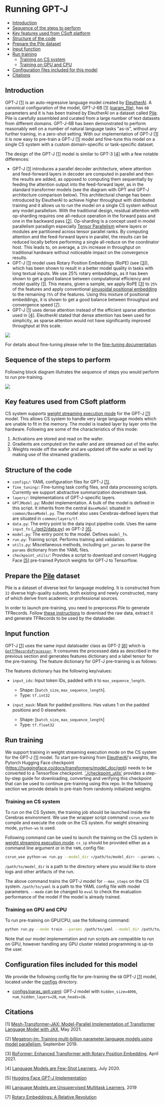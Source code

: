 # Running GPT-J

- [Introduction](#introduction)
- [Sequence of the steps to perform](#sequence-of-the-steps-to-perform)
- [Key features used from CSoft platform ](#key-features-used-from-csoft-platform)
- [Structure of the code](#structure-of-the-code)
- [Prepare the Pile dataset](#prepare-the-pile-dataset)
- [Input function](#input-function)
- [Run training](#run-training)
  - [Training on CS system](#training-on-cs-system)
  - [Training on GPU and CPU](#training-on-gpu-and-cpu)
- [Configuration files included for this model](#configuration-files-included-for-this-model)
- [Citations](#citations)
 
## Introduction

GPT-J [[1]](https://github.com/kingoflolz/mesh-transformer-jax) is an auto-regressive language model created by [EleutherAI](https://www.eleuther.ai/). A canonical configuration of the model, 
GPT-J-6B [[1]](https://github.com/kingoflolz/mesh-transformer-jax) ([param_file](configs/params_gptj.yaml)), has `6B` parameters and it is has been trained by EleutherAI on a dataset called [Pile](https://arxiv.org/abs/2101.00027). Pile is
carefully assembled and curated from a large number of text datasets from different domains. 
GPT-J-6B has been demonstrated to perform reasonably well on a number of natural language tasks "as-is", 
without any further training, in a zero-shot setting. With our implementation of GPT-J [[1]](https://github.com/kingoflolz/mesh-transformer-jax)
it is now easy to pre-train a GPT-J [[1]](https://github.com/kingoflolz/mesh-transformer-jax) model and fine-tune this model on a single CS system
with a custom domain-specific or task-specific dataset.
      
The design of the GPT-J [[1]](https://github.com/kingoflolz/mesh-transformer-jax) model is similar to GPT-3 [[4]](https://arxiv.org/abs/2005.14165) with a few notable differences:
* GPT-J [[1]](https://github.com/kingoflolz/mesh-transformer-jax) introduces a parallel decoder architecture, where attention and feed-forward layers in decoder are 
computed in parallel and then the results are added, as opposed to computing them  sequentially 
by feeding the attention output into the feed-forward layer, as in the standard transformer models (see the diagram with GPT and GPT-J architecture comparison below). This architectural 
change has been introduced by EleutherAI to achieve higher throughput with distributed training and it allows us to run the model on a single CS system without any model parallelism.
With the traditional design, residual attention with op-sharding requires one all-reduce operation in the forward pass and one in the backward pass [[2]](https://arxiv.org/abs/1909.08053). Op-sharding is a concept used in model parallelism paradigm especially [Tensor Parallelism](https://docs.aws.amazon.com/sagemaker/latest/dg/model-parallel-extended-features-pytorch-tensor-parallelism-how-it-works.html) where layers or modules are partitioned across tensor parallel ranks. 
By computing attention and the feed-forward layers in parallel, the results can be reduced locally before performing a single all-reduce on the coordinator host.
This leads to, on average, a `15%` increase in throughput on traditional hardware without noticeable impact on the convergence results.
* GPT-J [[1]](https://github.com/kingoflolz/mesh-transformer-jax) model uses Rotary Position Embeddings (RoPE) (see [[3]](https://arxiv.org/abs/2104.09864)), which has been shown to result in a better model quality 
in tasks with long textual inputs. We use 25% rotary embeddings, as it has been shown to get a good balance between 
computational efficiency and model quality [[1]](https://github.com/kingoflolz/mesh-transformer-jax). This means, given a sample,  we apply RoPE [[3]](https://arxiv.org/abs/2104.09864) to `25%` of the features and apply conventional [sinusoidal positional embedding](#https://openreview.net/pdf?id=onxoVA9FxMw) to the remaining `75%` of the features. Using this mixture of positional embeddings, it is shown to get a good balance between throughput and convergence speed [[7]](https://blog.eleuther.ai/rotary-embeddings/).
* GPT-J [[1]](https://github.com/kingoflolz/mesh-transformer-jax) uses dense attention instead of the efficient sparse attention used in [[4]](https://arxiv.org/abs/2005.14165). EleutherAI stated that dense attention has been used 
for simplicity, as sparse attention would not have significantly improved throughput at this scale. 

![](./images/GPT-vs-GPT-J.png)

For details about fine-tuning please refer to the [fine-tuning documentation](fine_tuning/abstractive_summarization/).



## Sequence of the steps to perform
Following block diagram illutrates the sequence of steps you would perform to run pre-training.

![](./images/Workflow-gptj.png)

## Key features used from CSoft platform
CS system supports [weight streaming execution mode](#weight-streaming-execution-mode) for the GPT-J [[1]](https://github.com/kingoflolz/mesh-transformer-jax) model. This allows CS system to handle very large language models which are unable to fit in the memory. The model is loaded layer by layer onto the hardware. Following are some of the characteristics of this mode:
1. Activations are stored and read on the wafer.
2. Gradients are computed on the wafer and are streamed out of the wafer.
3. Weights reside off the wafer and are updated off the wafer as well by making use of the streamed gradients.


## Structure of the code
* `configs/`: YAML configuration files for GPT-J [[1]](https://github.com/kingoflolz/mesh-transformer-jax).
* `fine_tuning/`: Fine-tuning task config files, and data processing scripts. Currently we support abstractive summarization downstream task.
* `layers/`: Implementations of GPT-J-specific layers.
* `GPTJModel.py`: Model implementation. A bulk of the model is defined in this script. It inherits from the central `BaseModel` situated in `common/BaseModel.py`. The model also uses Cerebras-defined layers that are situated in `common/layers/tf`.
* `data.py`: The entry point to the data input pipeline code. Uses the same `input_fn` ([../gpt2/data.py](../gpt2/data.py)) as GPT-2 [[6]](https://d4mucfpksywv.cloudfront.net/better-language-models/language_models_are_unsupervised_multitask_learners.pdf).
* `model.py`: The entry point to the model. Defines `model_fn`.
* `run.py`: Training script. Performs training and validation.
* `utils.py`: Miscellaneous methods, including `get_params` to parse the `params` dictionary from the YAML files.
* `checkpoint_utils/`: Provides a script to download and convert Hugging Face [[5]](https://huggingface.co/docs/transformers/model_doc/gptj) pre-trained Pytorch weights for GPT-J to Tensorflow.

## Prepare the [Pile](https://arxiv.org/abs/2101.00027) dataset
Pile is a dataset of diverse text for language modeling. It is constructed from `22` diverse high-quality subsets, both existing and newly constructed, many of which derive from academic or professional sources.

In order to launch pre-training, you need to preprocess Pile to generate TFRecords. Follow [these instructions](../input/scripts/pile)  to download the raw data, extract it and generate TFRecords to be used by the dataloader. 

## Input function
GPT-J [[1]](https://github.com/kingoflolz/mesh-transformer-jax) uses the same input dataloader class as GPT-2 [[6]](https://d4mucfpksywv.cloudfront.net/better-language-models/language_models_are_unsupervised_multitask_learners.pdf) which is [`GptTfRecordsProcessor`](../gpt2/input/GptTfRecordsProcessor.py). It consumes the processed data as described in the previous section and generates features dictionary and a label tensor for the pre-training. The feature dictionary for GPT-J pre-training is as follows:

The features dictionary has the following key/values:

- `input_ids`: Input token IDs, padded with `0` to `max_sequence_length`.
  - Shape: [`batch_size`, `max_sequence_length`].
  - Type:   `tf.int32`

- `input_mask`: Mask for padded positions. Has values 1 on the padded positions and 0 elsewhere.
  - Shape: [`batch_size`, `max_sequence_length`]
  - Type:  `tf.float32`

## Run training

We support training in weight streaming execution mode on the CS system for the GPT-J [[1]](https://github.com/kingoflolz/mesh-transformer-jax) model.
To start pre-training from [EleutherAI](https://www.eleuther.ai/)'s weights, the Pytorch Hugging Face checkpoint (https://huggingface.co/docs/transformers/model_doc/gptj) needs to be converted to a Tensorflow checkpoint. ['./checkpoint_utils'](./checkpoint_utils/) provides a step-by-step guide for downloading, converting and verifying this checkpoint that can be used to continue pre-training using this repo. In the following section we provide details to pre-train from randomly initialized weights.

### Training on CS system

To run on the CS System, the training job should be launched inside the Cerebras environment. We use the wrapper script command `csrun_wse` to compile and execute the code on the CS system. For weight streaming mode, `python-ws` is used. 

Following command can be used to launch the training on the CS system in [weight streaming execution mode](#weight-streaming-execution-mode). `cs_ip` should be provided either as a command line argument or in the `YAML` config file:

```bash
csrun_wse python-ws run.py --model_dir </path/to/model_dir> --params </path/to/yaml> --mode train --max_steps <num_train_steps> --cs_ip <x.x.x.x>
```

`/path/to/model_dir` is a path to the directory where you would like to store logs and other artifacts of the run.

The above command trains the GPT-J model for `--max_steps` on the CS system. `/path/to/yaml` is a path to the YAML config file with model parameters. `--mode` can be changed to `eval` to check the evaluation performance of the model if the model is already trained. 

### Training on GPU and CPU
To run pre-training on GPU/CPU, use the following command:
```bash
python run.py --mode train --params /path/to/yaml --model_dir /path/to/model_dir
```
Note that our model implementation and run scripts are compatible to run on GPU, however handling any GPU cluster related programming is up-to the user.

## Configuration files included for this model

 We provide the following config file for pre-training the `6B` GPT-J [[1]](https://github.com/kingoflolz/mesh-transformer-jax)  model, located under the [configs](configs) directory. 
* [configs/paras_gptj.yaml](configs/paras_gpt_j_6B.yaml): GPT-J model with `hidden_size=4096`, `num_hidden_layers=28`, `num_heads=16`.

## Citations
[1] [Mesh-Transformer-JAX: Model-Parallel Implementation of Transformer Language Model with JAX](https://github.com/kingoflolz/mesh-transformer-jax), May 2021.

[2] [Megatron-lm: Training multi-billion parameter language models using model parallelism](https://arxiv.org/abs/1909.08053), September 2019.

[3] [RoFormer: Enhanced Transformer with Rotary Position Embedding](https://arxiv.org/abs/2104.09864), April 2021.

[4] [Language Models are Few-Shot Learners](https://arxiv.org/abs/2005.14165), July 2020.

[5] [Hugging Face GPT-J Implementation](https://huggingface.co/docs/transformers/model_doc/gptj)

[6] [Language Models are Unsupervised Multitask Learners](https://d4mucfpksywv.cloudfront.net/better-language-models/language_models_are_unsupervised_multitask_learners.pdf), 2019

[7] [Rotary Embeddings: A Relative Revolution](https://blog.eleuther.ai/rotary-embeddings/)